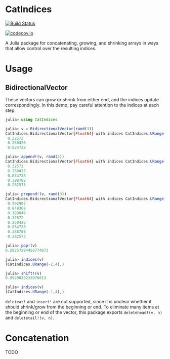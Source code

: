 # CatIndices

[![Build Status](https://travis-ci.org/JuliaArrays/CatIndices.jl.svg?branch=master)](https://travis-ci.org/JuliaArrays/CatIndices.jl)

[![codecov.io](http://codecov.io/github/JuliaArrays/CatIndices.jl/coverage.svg?branch=master)](http://codecov.io/github/JuliaArrays/CatIndices.jl?branch=master)

A Julia package for concatenating, growing, and shrinking arrays in
ways that allow control over the resulting indices.

# Usage

## BidirectionalVector

These vectors can grow or shrink from either end, and the indices
update correspondingly. In this demo, pay careful attention to the
indices at each step:

```julia
julia> using CatIndices

julia> v = BidirectionalVector(rand(3))
CatIndices.BidirectionalVector{Float64} with indices CatIndices.URange(1,3):
 0.32572
 0.250426
 0.834728

julia> append!(v, rand(2))
CatIndices.BidirectionalVector{Float64} with indices CatIndices.URange(1,5):
 0.32572
 0.250426
 0.834728
 0.388788
 0.282573

julia> prepend!(v, rand(3))
CatIndices.BidirectionalVector{Float64} with indices CatIndices.URange(-2,5):
 0.992902
 0.849368
 0.189849
 0.32572
 0.250426
 0.834728
 0.388788
 0.282573

julia> pop!(v)
0.28257294456774673

julia> indices(v)
(CatIndices.URange(-2,4),)

julia> shift!(v)
0.9929020233076613

julia> indices(v)
(CatIndices.URange(-1,4),)
```

`deleteat!` and `insert!` are not supported, since it is unclear
whether it should shrink/grow from the beginning or end.  To eliminate
many items at the beginning or end of the vector, this package exports
`deletehead!(v, n)` and `deletetail!(v, n)`.

# Concatenation

TODO
